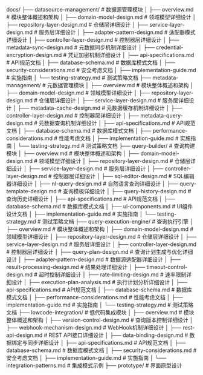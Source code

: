docs/
├── datasource-management/               # 数据源管理模块
│   ├── overview.md                      # 模块整体概述和架构
│   ├── domain-model-design.md           # 领域模型详细设计
│   ├── repository-layer-design.md       # 仓储层详细设计
│   ├── service-layer-design.md          # 服务层详细设计
│   ├── adapter-pattern-design.md        # 适配器模式详细设计
│   ├── controller-layer-design.md       # 控制器层详细设计
│   ├── metadata-sync-design.md          # 元数据同步机制详细设计
│   ├── credential-encryption-design.md  # 凭证加密机制详细设计
│   ├── api-specifications.md            # API规范文档
│   ├── database-schema.md               # 数据库模式文档
│   ├── security-considerations.md       # 安全考虑文档
│   ├── implementation-guide.md          # 实施指南
│   └── testing-strategy.md              # 测试策略文档
├── metadata-management/               # 元数据管理模块
│   ├── overview.md                    # 模块整体概述和架构
│   ├── domain-model-design.md         # 领域模型详细设计
│   ├── repository-layer-design.md     # 仓储层详细设计
│   ├── service-layer-design.md        # 服务层详细设计
│   ├── metadata-cache-design.md       # 元数据缓存机制详细设计
│   ├── controller-layer-design.md     # 控制器层详细设计
│   ├── metadata-query-design.md       # 元数据查询机制详细设计
│   ├── api-specifications.md          # API规范文档
│   ├── database-schema.md             # 数据库模式文档
│   ├── performance-considerations.md  # 性能考虑文档
│   ├── implementation-guide.md        # 实施指南
│   └── testing-strategy.md            # 测试策略文档
├── query-builder/                     # 查询构建模块
│   ├── overview.md                    # 模块整体概述和架构
│   ├── domain-model-design.md         # 领域模型详细设计
│   ├── repository-layer-design.md     # 仓储层详细设计
│   ├── service-layer-design.md        # 服务层详细设计
│   ├── controller-layer-design.md     # 控制器层详细设计
│   ├── sql-editor-design.md           # SQL编辑器详细设计
│   ├── nl-query-design.md             # 自然语言查询详细设计
│   ├── query-template-design.md       # 查询模板详细设计
│   ├── query-history-design.md        # 查询历史详细设计
│   ├── api-specifications.md          # API规范文档
│   ├── database-schema.md             # 数据库模式文档
│   ├── ui-components.md               # UI组件设计文档
│   ├── implementation-guide.md        # 实施指南
│   └── testing-strategy.md            # 测试策略文档
├── query-execution-engine/            # 查询执行引擎
│   ├── overview.md                    # 模块整体概述和架构
│   ├── domain-model-design.md         # 领域模型详细设计
│   ├── repository-layer-design.md     # 仓储层详细设计
│   ├── service-layer-design.md        # 服务层详细设计
│   ├── controller-layer-design.md     # 控制器层详细设计
│   ├── query-plan-design.md           # 查询计划生成与优化详细设计
│   ├── adapter-pattern-design.md      # 数据源适配器详细设计
│   ├── result-processing-design.md    # 结果处理详细设计
│   ├── timeout-control-design.md      # 超时控制详细设计
│   ├── rate-limiting-design.md        # 速率限制详细设计
│   ├── execution-plan-analysis.md     # 执行计划分析详细设计
│   ├── api-specifications.md          # API规范文档
│   ├── database-schema.md             # 数据库模式文档
│   ├── performance-considerations.md  # 性能考虑文档
│   ├── implementation-guide.md        # 实施指南
│   └── testing-strategy.md            # 测试策略文档
├── lowcode-integration/               # 低代码集成模块
│   ├── overview.md                    # 模块整体概述和架构
│   ├── version-control-design.md      # 查询版本控制详细设计
│   ├── webhook-mechanism-design.md    # WebHook机制详细设计
│   ├── rest-api-design.md             # REST API接口详细设计
│   ├── data-binding-design.md         # 数据绑定与同步详细设计
│   ├── api-specifications.md          # API规范文档
│   ├── database-schema.md             # 数据库模式文档
│   ├── security-considerations.md     # 安全考虑文档
│   ├── implementation-guide.md        # 实施指南
│   └── integration-patterns.md        # 集成模式示例
├── prototype/                         # 界面原型设计